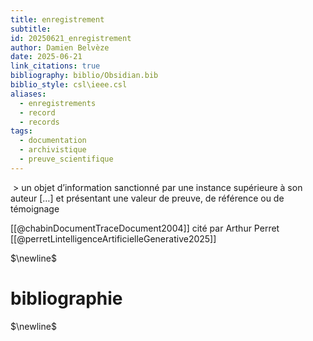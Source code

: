 ```yaml
---
title: enregistrement
subtitle: 
id: 20250621_enregistrement
author: Damien Belvèze
date: 2025-06-21
link_citations: true
bibliography: biblio/Obsidian.bib
biblio_style: csl\ieee.csl
aliases:
  - enregistrements
  - record
  - records
tags:
  - documentation
  - archivistique
  - preuve_scientifique
---
```

 > un objet d’information sanctionné par une instance supérieure à son auteur […] et présentant une valeur de preuve, de référence ou de témoignage

[[@chabinDocumentTraceDocument2004]]
cité par Arthur Perret [[@perretLintelligenceArtificielleGenerative2025]]



$\newline$
# bibliographie
$\newline$






